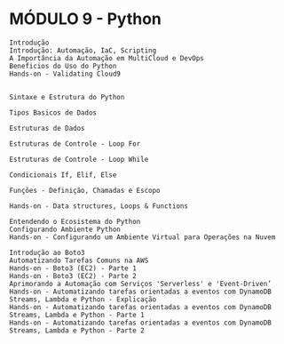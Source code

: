 # MÓDULO 9 - Python

    Introdução
    Introdução: Automação, IaC, Scripting
    A Importância da Automação em MultiCloud e DevOps
    Beneficios do Uso do Python
    Hands-on - Validating Cloud9
    
    
    Sintaxe e Estrutura do Python
    
    Tipos Basicos de Dados
    
    Estruturas de Dados
    
    Estruturas de Controle - Loop For
    
    Estruturas de Controle - Loop While
    
    Condicionais If, Elif, Else
    
    Funções - Definição, Chamadas e Escopo
    
    Hands-on - Data structures, Loops & Functions
    
    Entendendo o Ecosistema do Python
    Configurando Ambiente Python
    Hands-on - Configurando um Ambiente Virtual para Operações na Nuvem
    
    Introdução ao Boto3
    Automatizando Tarefas Comuns na AWS
    Hands-on - Boto3 (EC2) - Parte 1
    Hands-on - Boto3 (EC2) - Parte 2
    Aprimorando a Automação com Serviços 'Serverless' e 'Event-Driven’
    Hands-on - Automatizando tarefas orientadas a eventos com DynamoDB Streams, Lambda e Python - Explicação
    Hands-on - Automatizando tarefas orientadas a eventos com DynamoDB Streams, Lambda e Python - Parte 1
    Hands-on - Automatizando tarefas orientadas a eventos com DynamoDB Streams, Lambda e Python - Parte 2

